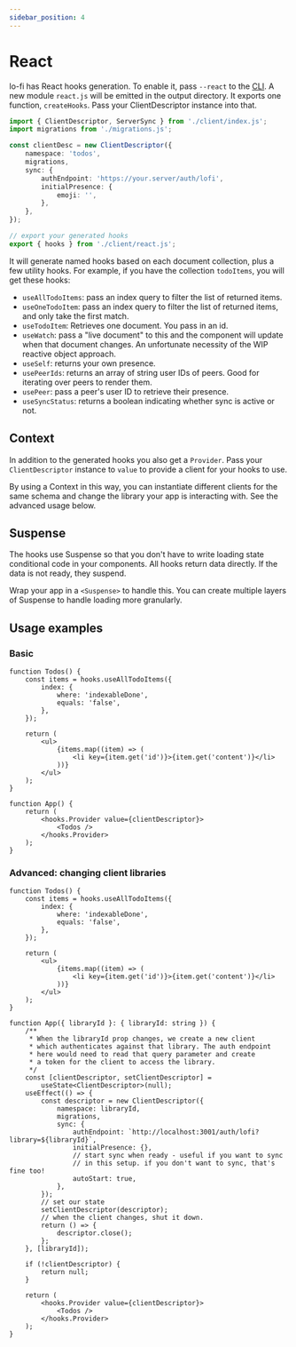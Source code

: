 ```yaml
---
sidebar_position: 4
---
```


# React

lo-fi has React hooks generation. To enable it, pass `--react` to the [CLI](./local-storage/generate-client). A new module `react.js` will be emitted in the output directory. It exports one function, `createHooks`. Pass your ClientDescriptor instance into that.

```ts
import { ClientDescriptor, ServerSync } from './client/index.js';
import migrations from './migrations.js';

const clientDesc = new ClientDescriptor({
	namespace: 'todos',
	migrations,
	sync: {
		authEndpoint: 'https://your.server/auth/lofi',
		initialPresence: {
			emoji: '',
		},
	},
});

// export your generated hooks
export { hooks } from './client/react.js';
```

It will generate named hooks based on each document collection, plus a few utility hooks. For example, if you have the collection `todoItems`, you will get these hooks:

- `useAllTodoItems`: pass an index query to filter the list of returned items.
- `useOneTodoItem`: pass an index query to filter the list of returned items, and only take the first match.
- `useTodoItem`: Retrieves one document. You pass in an id.
- `useWatch`: pass a "live document" to this and the component will update when that document changes. An unfortunate necessity of the WIP reactive object approach.
- `useSelf`: returns your own presence.
- `usePeerIds`: returns an array of string user IDs of peers. Good for iterating over peers to render them.
- `usePeer`: pass a peer's user ID to retrieve their presence.
- `useSyncStatus`: returns a boolean indicating whether sync is active or not.

## Context

In addition to the generated hooks you also get a `Provider`. Pass your `ClientDescriptor` instance to `value` to provide a client for your hooks to use.

By using a Context in this way, you can instantiate different clients for the same schema and change the library your app is interacting with. See the advanced usage below.

## Suspense

The hooks use Suspense so that you don't have to write loading state conditional code in your components. All hooks return data directly. If the data is not ready, they suspend.

Wrap your app in a `<Suspense>` to handle this. You can create multiple layers of Suspense to handle loading more granularly.

## Usage examples

### Basic

```tsx
function Todos() {
	const items = hooks.useAllTodoItems({
		index: {
			where: 'indexableDone',
			equals: 'false',
		},
	});

	return (
		<ul>
			{items.map((item) => (
				<li key={item.get('id')}>{item.get('content')}</li>
			))}
		</ul>
	);
}

function App() {
	return (
		<hooks.Provider value={clientDescriptor}>
			<Todos />
		</hooks.Provider>
	);
}
```

### Advanced: changing client libraries

```tsx
function Todos() {
	const items = hooks.useAllTodoItems({
		index: {
			where: 'indexableDone',
			equals: 'false',
		},
	});

	return (
		<ul>
			{items.map((item) => (
				<li key={item.get('id')}>{item.get('content')}</li>
			))}
		</ul>
	);
}

function App({ libraryId }: { libraryId: string }) {
	/**
	 * When the libraryId prop changes, we create a new client
	 * which authenticates against that library. The auth endpoint
	 * here would need to read that query parameter and create
	 * a token for the client to access the library.
	 */
	const [clientDescriptor, setClientDescriptor] =
		useState<ClientDescriptor>(null);
	useEffect(() => {
		const descriptor = new ClientDescriptor({
			namespace: libraryId,
			migrations,
			sync: {
				authEndpoint: `http://localhost:3001/auth/lofi?library=${libraryId}`,
				initialPresence: {},
				// start sync when ready - useful if you want to sync
				// in this setup. if you don't want to sync, that's fine too!
				autoStart: true,
			},
		});
		// set our state
		setClientDescriptor(descriptor);
		// when the client changes, shut it down.
		return () => {
			descriptor.close();
		};
	}, [libraryId]);

	if (!clientDescriptor) {
		return null;
	}

	return (
		<hooks.Provider value={clientDescriptor}>
			<Todos />
		</hooks.Provider>
	);
}
```
